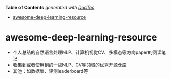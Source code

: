 <!-- START doctoc generated TOC please keep comment here to allow auto update -->
<!-- DON'T EDIT THIS SECTION, INSTEAD RE-RUN doctoc TO UPDATE -->
**Table of Contents**  *generated with [DocToc](https://github.com/thlorenz/doctoc)*

- [awesome-deep-learning-resource](#awesome-deep-learning-resource)

<!-- END doctoc generated TOC please keep comment here to allow auto update -->

# awesome-deep-learning-resource

- 个人总结的自然语言处理NLP、计算机视觉CV、多模态等方向paper的阅读笔记
- 收集到或者使用到的一些NLP、CV等领域的优秀开源仓库
- 其他：如数据集、评测leaderboard等